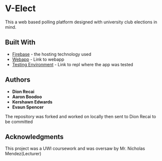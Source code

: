 # V-Elect

This a web based polling platform designed with university club elections in mind.

## Built With

* [Firebase](https://firebase.google.com/) - the hosting technology used
* [Webapp](https://enigmatic-basin-07183.herokuapp.com/) - Link to webapp
* [Testing Environment](https://votingtest--dijereo.repl.co/) - Link to repl where the app was tested

## Authors

* **Dion Recai**  
* **Aaron Boodoo** 
* **Kershawn Edwards**
* **Evaun Spencer** 

The repository was forked and worked on locally then sent to Dion Recai to be committed

## Acknowledgments

This project was a UWI coursework and was oversaw by Mr. Nicholas Mendez(Lecturer)

